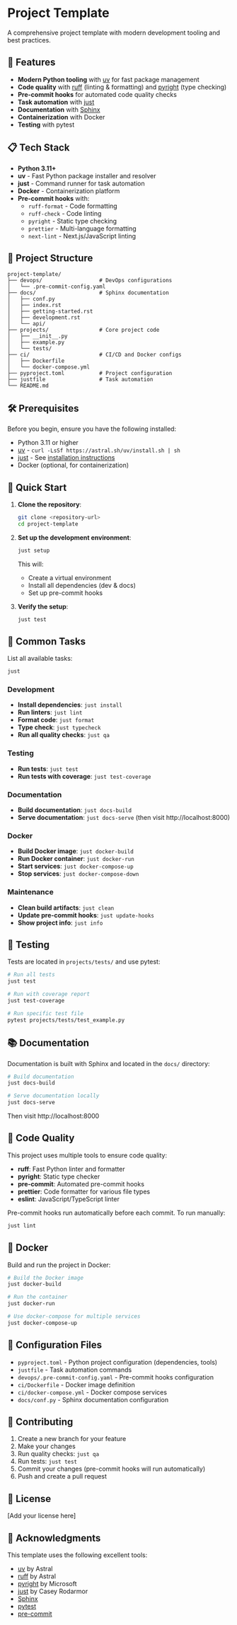 # Project Template

A comprehensive project template with modern development tooling and best practices.

## 🚀 Features

- **Modern Python tooling** with [uv](https://github.com/astral-sh/uv) for fast package management
- **Code quality** with [ruff](https://github.com/astral-sh/ruff) (linting & formatting) and [pyright](https://github.com/microsoft/pyright) (type checking)
- **Pre-commit hooks** for automated code quality checks
- **Task automation** with [just](https://github.com/casey/just)
- **Documentation** with [Sphinx](https://www.sphinx-doc.org/)
- **Containerization** with Docker
- **Testing** with pytest

## 📋 Tech Stack

- **Python 3.11+**
- **uv** - Fast Python package installer and resolver
- **just** - Command runner for task automation
- **Docker** - Containerization platform
- **Pre-commit hooks** with:
  - `ruff-format` - Code formatting
  - `ruff-check` - Code linting
  - `pyright` - Static type checking
  - `prettier` - Multi-language formatting
  - `next-lint` - Next.js/JavaScript linting

## 📁 Project Structure

```
project-template/
├── devops/                  # DevOps configurations
│   └── .pre-commit-config.yaml
├── docs/                    # Sphinx documentation
│   ├── conf.py
│   ├── index.rst
│   ├── getting-started.rst
│   ├── development.rst
│   └── api/
├── projects/                # Core project code
│   ├── __init__.py
│   ├── example.py
│   └── tests/
├── ci/                      # CI/CD and Docker configs
│   ├── Dockerfile
│   └── docker-compose.yml
├── pyproject.toml           # Project configuration
├── justfile                 # Task automation
└── README.md
```

## 🛠️ Prerequisites

Before you begin, ensure you have the following installed:

- Python 3.11 or higher
- [uv](https://github.com/astral-sh/uv) - `curl -LsSf https://astral.sh/uv/install.sh | sh`
- [just](https://github.com/casey/just) - See [installation instructions](https://github.com/casey/just#installation)
- Docker (optional, for containerization)

## 🚦 Quick Start

1. **Clone the repository**:
   ```bash
   git clone <repository-url>
   cd project-template
   ```

2. **Set up the development environment**:
   ```bash
   just setup
   ```
   This will:
   - Create a virtual environment
   - Install all dependencies (dev & docs)
   - Set up pre-commit hooks

3. **Verify the setup**:
   ```bash
   just test
   ```

## 📖 Common Tasks

List all available tasks:
```bash
just
```

### Development

- **Install dependencies**: `just install`
- **Run linters**: `just lint`
- **Format code**: `just format`
- **Type check**: `just typecheck`
- **Run all quality checks**: `just qa`

### Testing

- **Run tests**: `just test`
- **Run tests with coverage**: `just test-coverage`

### Documentation

- **Build documentation**: `just docs-build`
- **Serve documentation**: `just docs-serve` (then visit http://localhost:8000)

### Docker

- **Build Docker image**: `just docker-build`
- **Run Docker container**: `just docker-run`
- **Start services**: `just docker-compose-up`
- **Stop services**: `just docker-compose-down`

### Maintenance

- **Clean build artifacts**: `just clean`
- **Update pre-commit hooks**: `just update-hooks`
- **Show project info**: `just info`

## 🧪 Testing

Tests are located in `projects/tests/` and use pytest:

```bash
# Run all tests
just test

# Run with coverage report
just test-coverage

# Run specific test file
pytest projects/tests/test_example.py
```

## 📚 Documentation

Documentation is built with Sphinx and located in the `docs/` directory:

```bash
# Build documentation
just docs-build

# Serve documentation locally
just docs-serve
```

Then visit http://localhost:8000

## 🎨 Code Quality

This project uses multiple tools to ensure code quality:

- **ruff**: Fast Python linter and formatter
- **pyright**: Static type checker
- **pre-commit**: Automated pre-commit hooks
- **prettier**: Code formatter for various file types
- **eslint**: JavaScript/TypeScript linter

Pre-commit hooks run automatically before each commit. To run manually:

```bash
just lint
```

## 🐳 Docker

Build and run the project in Docker:

```bash
# Build the Docker image
just docker-build

# Run the container
just docker-run

# Use docker-compose for multiple services
just docker-compose-up
```

## 📝 Configuration Files

- `pyproject.toml` - Python project configuration (dependencies, tools)
- `justfile` - Task automation commands
- `devops/.pre-commit-config.yaml` - Pre-commit hooks configuration
- `ci/Dockerfile` - Docker image definition
- `ci/docker-compose.yml` - Docker compose services
- `docs/conf.py` - Sphinx documentation configuration

## 🤝 Contributing

1. Create a new branch for your feature
2. Make your changes
3. Run quality checks: `just qa`
4. Run tests: `just test`
5. Commit your changes (pre-commit hooks will run automatically)
6. Push and create a pull request

## 📄 License

[Add your license here]

## 🙏 Acknowledgments

This template uses the following excellent tools:

- [uv](https://github.com/astral-sh/uv) by Astral
- [ruff](https://github.com/astral-sh/ruff) by Astral
- [pyright](https://github.com/microsoft/pyright) by Microsoft
- [just](https://github.com/casey/just) by Casey Rodarmor
- [Sphinx](https://www.sphinx-doc.org/)
- [pytest](https://pytest.org/)
- [pre-commit](https://pre-commit.com/)